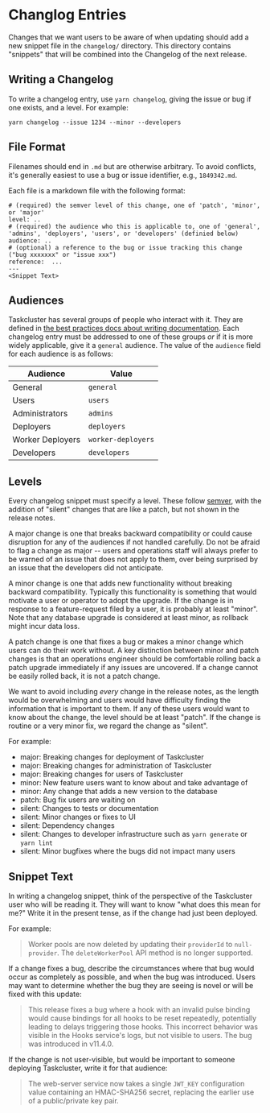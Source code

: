 # Changlog Entries

Changes that we want users to be aware of when updating should add a new snippet file in the `changelog/` directory.
This directory contains "snippets" that will be combined into the Changelog of the next release.

## Writing a Changelog

To write a changelog entry, use `yarn changelog`, giving the issue or bug if one exists, and a level.
For example:

```shell
yarn changelog --issue 1234 --minor --developers
```

## File Format

Filenames should end in `.md` but are otherwise arbitrary.
To avoid conflicts, it's generally easiest to use a bug or issue identifier, e.g., `1849342.md`.

Each file is a markdown file with the following format:

```
# (required) the semver level of this change, one of 'patch', 'minor', or 'major'
level: ..
# (required) the audience who this is applicable to, one of 'general', 'admins', 'deployers', 'users', or 'developers' (definied below)
audience: ..
# (optional) a reference to the bug or issue tracking this change ("bug xxxxxxx" or "issue xxx")
reference:  ...
---
<Snippet Text>
```

## Audiences

Taskcluster has several groups of people who interact with it. They are defined in
[the best practices docs about writing documentation](/dev-docs/best-practices/docs.md). Each changelog entry must be addressed to one of these groups
*or* if it is more widely applicable, give it a `general` audience. The value of the `audience` field for each audience is as follows:

| Audience         | Value              |
|------------------|--------------------|
| General          | `general`          |
| Users            | `users`            |
| Administrators   | `admins`           |
| Deployers        | `deployers`        |
| Worker Deployers | `worker-deployers` |
| Developers       | `developers`       |

## Levels

Every changelog snippet must specify a level.
These follow [semver](https://semver.org/), with the addition of "silent" changes that are like a patch, but not shown in the release notes.

A major change is one that breaks backward compatibility or could cause disruption for any of the audiences if not handled carefully.
Do not be afraid to flag a change as major -- users and operations staff will always prefer to be warned of an issue that does not apply to them, over being surprised by an issue that the developers did not anticipate.

A minor change is one that adds new functionality without breaking backward compatibility.
Typically this functionality is something that would motivate a user or operator to adopt the upgrade.
If the change is in response to a feature-request filed by a user, it is probably at least "minor".
Note that any database upgrade is considered at least minor, as rollback might incur data loss.

A patch change is one that fixes a bug or makes a minor change which users can do their work without.
A key distinction between minor and patch changes is that an operations engineer should be comfortable rolling back a patch upgrade immediately if any issues are uncovered.
If a change cannot be easily rolled back, it is not a patch change.

We want to avoid including *every* change in the release notes, as the length would be overwhelming and users would have difficulty finding the information that is important to them.
If any of these users would want to know about the change, the level should be at least "patch".
If the change is routine or a very minor fix, we regard the change as "silent".

For example:
 * major: Breaking changes for deployment of Taskcluster
 * major: Breaking changes for administration of Taskcluster
 * major: Breaking changes for users of Taskcluster
 * minor: New feature users want to know about and take advantage of
 * minor: Any change that adds a new version to the database
 * patch: Bug fix users are waiting on
 * silent: Changes to tests or documentation
 * silent: Minor changes or fixes to UI
 * silent: Dependency changes
 * silent: Changes to developer infrastructure such as `yarn generate` or `yarn lint`
 * silent: Minor bugfixes where the bugs did not impact many users

## Snippet Text

In writing a changelog snippet, think of the perspective of the Taskcluster user who will be reading it.
They will want to know "what does this mean for me?"
Write it in the present tense, as if the change had just been deployed.

For example:

> Worker pools are now deleted by updating their `providerId` to `null-provider`.
> The `deleteWorkerPool` API method is no longer supported.

If a change fixes a bug, describe the circumstances where that bug would occur as completely as possible, and when the bug was introduced.
Users may want to determine whether the bug they are seeing is novel or will be fixed with this update:

> This release fixes a bug where a hook with an invalid pulse binding would cause bindings for all hooks to be reset repeatedly, potentially leading to delays triggering those hooks.
> This incorrect behavior was visible in the Hooks service's logs, but not visible to users.
> The bug was introduced in v11.4.0.

If the change is not user-visible, but would be important to someone deploying Taskcluster, write it for that audience:

> The web-server service now takes a single `JWT_KEY` configuration value
> containing an HMAC-SHA256 secret, replacing the earlier use of a
> public/private key pair.
